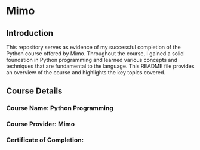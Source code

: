 # Mimo

## Introduction

This repository serves as evidence of my successful completion of the Python course offered by Mimo. Throughout the course, I gained a solid foundation in Python programming and learned various concepts and techniques that are fundamental to the language. This README file provides an overview of the course and highlights the key topics covered.


## Course Details

### Course Name: Python Programming
### Course Provider: Mimo 
### Certificate of Completion: 
